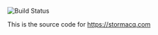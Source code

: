 
![Build Status](https://codebuild.eu-central-1.amazonaws.com/badges?uuid=eyJlbmNyeXB0ZWREYXRhIjoiOXpqRUcvQzZDM3gzQUlPWGptd01zZ0lxNHR0ZjhIOXVtaFVUNFkzY1VBelpjU2xCZ3V4dFpzMzVtV1VCVXBjbnpKNkZydU5PdWdRSFBNQjJXSXhycU5JPSIsIml2UGFyYW1ldGVyU3BlYyI6IjdqL2ZWRHVmK0t5Q0ZUTXgiLCJtYXRlcmlhbFNldFNlcmlhbCI6MX0%3D&branch=master)

This is the source code for https://stormacq.com